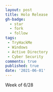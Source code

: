 ```yaml
---
layout: post
title: Holo Release
gh-badge:
  - star
  - fork
  - follow
tags:
 - TryHackMe
 - Windows
 - Active Directory
 - Cyber Security
comments: true
published: true
date: '2021-06-01'
---
```


Week of 6/28
